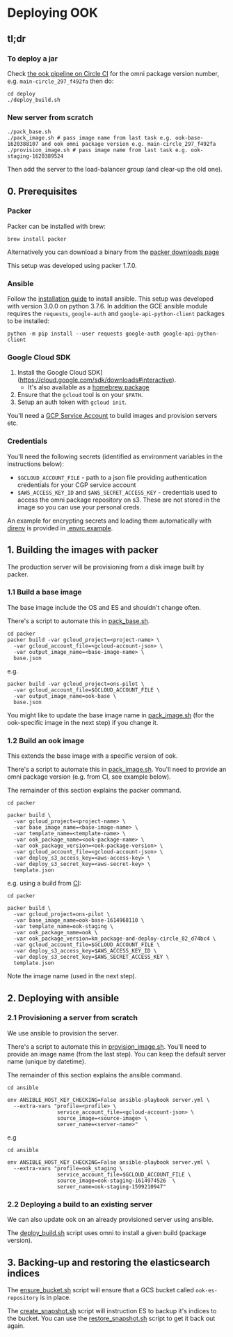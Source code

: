 # Deploying OOK

## tl;dr

### To deploy a jar

Check [the ook pipeline on Circle CI](https://app.circleci.com/pipelines/github/Swirrl/ook) for the omni package version number, e.g. `main-circle_297_f492fa` then do:

    cd deploy
    ./deploy_build.sh

### New server from scratch

    ./pack_base.sh
    ./pack_image.sh # pass image name from last task e.g. ook-base-1620388107 and ook omni package version e.g. main-circle_297_f492fa
    ./provision_image.sh # pass image name from last task e.g. ook-staging-1620389524

Then add the server to the load-balancer group (and clear-up the old one).

## 0. Prerequisites

### Packer

Packer can be installed with brew:

    brew install packer

Alternatively you can download a binary from the [packer downloads page](https://www.packer.io/downloads.html)

This setup was developed using packer 1.7.0.

### Ansible

Follow the [installation guide](https://docs.ansible.com/ansible/latest/installation_guide/intro_installation.html) to install ansible. This setup was developed with version 3.0.0 on python 3.7.6. In addition the GCE ansible module requires the `requests`, `google-auth` and `google-api-python-client` packages to be installed:

    python -m pip install --user requests google-auth google-api-python-client

### Google Cloud SDK

1. Install the Google Cloud SDK](https://cloud.google.com/sdk/downloads#interactive).
   - It's also available as a [homebrew package](https://formulae.brew.sh/cask/google-cloud-sdk)
2. Ensure that the `gcloud` tool is on your `$PATH`.
3. Setup an auth token with `gcloud init`.

You'll need a [GCP Service Account](https://console.cloud.google.com/iam-admin/serviceaccounts) to build images and provision servers etc.

### Credentials

You'll need the following secrets (identified as environment variables in the instructions below):

- `$GCLOUD_ACCOUNT_FILE` - path to a json file providing authentication credentials for your CGP service account
- `$AWS_ACCESS_KEY_ID` and `$AWS_SECRET_ACCESS_KEY` - credentials used to access the omni package repository on s3. These are not stored in the image so you can use your personal creds.

An example for encrypting secrets and loading them automatically with [direnv](https://direnv.net/) is provided in [.envrc.example](./.envrc.example).

## 1. Building the images with packer

The production server will be provisioning from a disk image built by packer.

### 1.1 Build a base image

The base image include the OS and ES and shouldn't change often.

There's a script to automate this in [pack_base.sh](./pack_base.sh).

```#
cd packer
packer build -var gcloud_project=<project-name> \
  -var gcloud_account_file=<gcloud-account-json> \
  -var output_image_name=<base-image-name> \
  base.json
```

e.g.

```#
packer build -var gcloud_project=ons-pilot \
  -var gcloud_account_file=$GCLOUD_ACCOUNT_FILE \
  -var output_image_name=ook-base \
  base.json
```

You might like to update the base image name in [pack_image.sh](./pack_image.sh) (for the ook-specific image in the next step) if you change it.


### 1.2 Build an ook image

This extends the base image with a specific version of ook.

There's a script to automate this in [pack_image.sh](./pack_image.sh).
You'll need to provide an omni package version (e.g. from CI, see example below).

The remainder of this section explains the packer command.

```#
cd packer

packer build \
  -var gcloud_project=<project-name> \
  -var base_image_name=<base-image-name> \
  -var template_name=<template-name> \
  -var ook_package_name=<ook-package-name> \
  -var ook_package_version=<ook-package-version> \
  -var gcloud_account_file=<gcloud-account-json> \
  -var deploy_s3_access_key=<aws-access-key> \
  -var deploy_s3_secret_key=<aws-secret-key> \
  template.json
```

e.g. using a build from [CI](https://app.circleci.com/pipelines/github/Swirrl/ook):

```#
cd packer

packer build \
  -var gcloud_project=ons-pilot \
  -var base_image_name=ook-base-1614968110 \
  -var template_name=ook-staging \
  -var ook_package_name=ook \
  -var ook_package_version=km_package-and-deploy-circle_82_d74bc4 \
  -var gcloud_account_file=$GCLOUD_ACCOUNT_FILE \
  -var deploy_s3_access_key=$AWS_ACCESS_KEY_ID \
  -var deploy_s3_secret_key=$AWS_SECRET_ACCESS_KEY \
  template.json
```

Note the image name (used in the next step).

## 2. Deploying with ansible

### 2.1 Provisioning a server from scratch

We use ansible to provision the server.

There's a script to automate this in [provision_image.sh](./provision_image.sh).
You'll need to provide an image name (from the last step).
You can keep the default server name (unique by datetime).

The remainder of this section explains the ansible command.

```#
cd ansible

env ANSIBLE_HOST_KEY_CHECKING=False ansible-playbook server.yml \
  --extra-vars "profile=<profile> \
                service_account_file=<gcloud-account-json> \
                source_image=<source-image> \
                server_name=<server-name>"
```

e.g
```#
cd ansible

env ANSIBLE_HOST_KEY_CHECKING=False ansible-playbook server.yml \
  --extra-vars "profile=ook_staging \
                service_account_file=$GCLOUD_ACCOUNT_FILE \
                source_image=ook-staging-1614974526  \
                server_name=ook-staging-1599210947"
```

### 2.2 Deploying a build to an existing server

We can also update ook on an already provisioned server using ansible.

The [deploy_build.sh](./deploy_build.sh) script uses omni to install a given build (package version).

## 3. Backing-up and restoring the elasticsearch indices

The [ensure_bucket.sh](./ensure_bucket.sh) script will ensure that a GCS bucket called `ook-es-repository` is in place.

The [create_snapshot.sh](./create_snapshot.sh) script will instruction ES to backup it's indices to the bucket. You can use the [restore_snapshot.sh](./restore_snapshot.sh) script to get it back out again.
